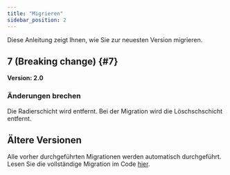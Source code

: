 ```yaml
---
title: "Migrieren"
sidebar_position: 2
---
```


Diese Anleitung zeigt Ihnen, wie Sie zur neuesten Version migrieren.

## 7 (Breaking change) {#7}

**Version: 2.0**

### Änderungen brechen

Die Radierschicht wird entfernt. Bei der Migration wird die Löschschschicht entfernt.

## Ältere Versionen

Alle vorher durchgeführten Migrationen werden automatisch durchgeführt. Lesen Sie die vollständige Migration im Code [hier](https://github.com/LinwoodCloud/Butterfly/blob/95825da4ebbf9ded392c863da577666dbcdda45c/app/lib/models/converter.dart#L17).
